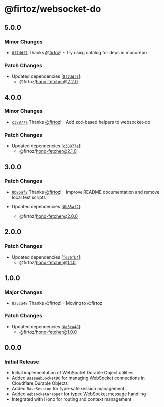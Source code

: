# @firtoz/websocket-do

## 5.0.0

### Minor Changes

- [`8f7ddf7`](https://github.com/firtoz/fullstack-toolkit/commit/8f7ddf7a200a5b4133ba16f32b9d46da97a8344d) Thanks [@firtoz](https://github.com/firtoz)! - Try using catalog for deps in monorepo

### Patch Changes

- Updated dependencies [[`8f7ddf7`](https://github.com/firtoz/fullstack-toolkit/commit/8f7ddf7a200a5b4133ba16f32b9d46da97a8344d)]:
  - @firtoz/hono-fetcher@2.2.0

## 4.0.0

### Minor Changes

- [`c38877a`](https://github.com/firtoz/fullstack-toolkit/commit/c38877a21b3879eb41ae457aac35ea9d5eac6db7) Thanks [@firtoz](https://github.com/firtoz)! - Add zod-based helpers to websocket-do

### Patch Changes

- Updated dependencies [[`c38877a`](https://github.com/firtoz/fullstack-toolkit/commit/c38877a21b3879eb41ae457aac35ea9d5eac6db7)]:
  - @firtoz/hono-fetcher@2.1.0

## 3.0.0

### Patch Changes

- [`8b85af2`](https://github.com/firtoz/fullstack-toolkit/commit/8b85af2940ae002fb376885bedfbfb341950b29c) Thanks [@firtoz](https://github.com/firtoz)! - Improve README documentation and remove local test scripts

- Updated dependencies [[`8b85af2`](https://github.com/firtoz/fullstack-toolkit/commit/8b85af2940ae002fb376885bedfbfb341950b29c)]:
  - @firtoz/hono-fetcher@2.0.0

## 2.0.0

### Patch Changes

- Updated dependencies [[`fd76fb4`](https://github.com/firtoz/fullstack-toolkit/commit/fd76fb447b82ccaafd2722a0cdcd9a6abcec25b5)]:
  - @firtoz/hono-fetcher@1.1.0

## 1.0.0

### Major Changes

- [`8a5ca48`](https://github.com/firtoz/fullstack-toolkit/commit/8a5ca4836a2a1655cf0ef0f828e52a0c74efd7dd) Thanks [@firtoz](https://github.com/firtoz)! - Moving to @firtoz

### Patch Changes

- Updated dependencies [[`8a5ca48`](https://github.com/firtoz/fullstack-toolkit/commit/8a5ca4836a2a1655cf0ef0f828e52a0c74efd7dd)]:
  - @firtoz/hono-fetcher@1.0.0

## 0.0.0

### Initial Release

- Initial implementation of WebSocket Durable Object utilities
- Added `BaseWebSocketDO` for managing WebSocket connections in Cloudflare Durable Objects
- Added `BaseSession` for type-safe session management
- Added `WebsocketWrapper` for typed WebSocket message handling
- Integrated with Hono for routing and context management

